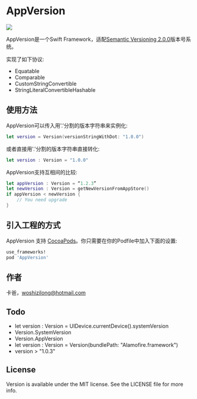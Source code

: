 # AppVersion

![](https://travis-ci.org/woshizilong/AppVersion.svg?branch=master)



AppVersion是一个Swift Framework，适配[Semantic Versioning 2.0.0](http://semver.org)版本号系统。

实现了如下协议:

* Equatable
* Comparable
* CustomStringConvertible
* StringLiteralConvertibleHashable


## 使用方法

AppVersion可以传入用'.'分割的版本字符串来实例化:

```swift
let version = Version(versionStringWithDot: "1.0.0")
```

或者直接用'.'分割的版本字符串直接转化:

```swift
let version : Version = "1.0.0"
```

AppVersion支持互相间的比较:

```swift
let appVersion : Version = “1.2.3”
let newVersion : Version = getNewVersionFromAppStore()
if appVersion < newVersion {
    // You need upgrade
}
```


## 引入工程的方式

AppVersion 支持 [CocoaPods](http://cocoapods.org)。你只需要在你的Podfile中加入下面的设置:

```ruby
use_frameworks!
pod 'AppVersion'
```


## 作者

卡爸，woshizilong@hotmail.com  


## Todo
* let version : Version = UIDevice.currentDevice().systemVersion
* Version.SystemVersion
* Version.AppVersion
* let version : Version = Version(bundlePath: "Alamofire.framework")
* version > "1.0.3"

## License

Version is available under the MIT license. See the LICENSE file for more info.

